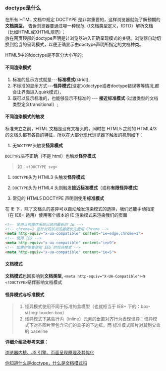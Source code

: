 ### doctype是什么

在所有 HTML 文档中规定 DOCTYPE 是非常重要的，这样浏览器就能了解预期的**文档类型**， 告诉浏览器要通过哪一种规范（f文档类型定义，fDTD）解析文档（比如HTML或XHTML规范）；  
放在网页顶部的doctype声明是让浏览器进入正确呈现模式的关键。浏览器自动切换到恰当的呈现模式，以便正确显示由doctype声明所指定的文档种类。

HTML5中的!doctype是不区分大小写的;

#### 不同渲染模式

1. 标准的显示方式就是---**标准模式**\(strict\),
2. 不标准的显示方式---**怪异模式**\(没定义doctype或者doctype错误等等情况,都会让界面进入quirk模式\)，
3. 既可以显示标准的，也能够显示不标准的 --- **接近标准模式** \(过渡类型的文档类型定义transitional）;

#### 不同渲染模式的触发

标准未立之前，HTML 文档是没有文档头的，同时在 HTML5 之前的 HTML4/3 的文档头都有各自的特征，所以在大部分现代浏览器下触发的机制如下：

1. 无`DOCTYPE`头触发**怪异模式**

`DOCTYPE`头不正确（不是 html）也触发**怪异模式**

> 如：`<!DOCTYPE svg>`

1. `DOCTYPE`头为 HTML3 头触发**怪异模式**

2. `DOCTYPE`头为 HTML4 头则触发**接近标准模式**（或称**有限怪异模式**）

3. 常见的 HTML5 DOCTYPE 声明则使用**标准模式**

在 IE 下，除了文档头的差异可以自动触发渲染模式的选择，我们还能手动指定（在 IE8+ 适用）使用哪个版本的 IE 渲染模式来渲染我们的页面

```html
<!-- 使用当前操作系统已装的最新的 IE -->
<!-- chrome=1 是针对双核浏览器使优先使用 Chrome -->
<meta http-equiv="x-ua-compatible" content="ie=edge,chrome=1">
<!-- 使用 IE9 -->
<meta http-equiv="x-ua-compatible" content="ie=9">
<!-- 如果你需要使用 IE5 的怪异模式 -->
<meta http-equiv="x-ua-compatible" content="ie=5">
```

#### 文档模式

**文档模式**也回影响到**文档类型,** `<meta http-equiv="X-UA-Compatible">与<!DOCTYPE>`结伴影响文档模式

#### 怪异模式与标准模式

> 1. 怪异模式使用不同于标准的盒模型（也就相当于 IE8+ 下的：box-sizing: border-box）
> 2. 怪异模式下某些行内（inline）元素的垂直对齐行为表现怪异：怪异模式下对齐图片至包含它们的盒子的下边框，而 标准模式图片对其到父盒的 baseline

**详细介绍及参考来源：**

[浏览器内核、JS 引擎、页面呈现原理及其优化](https://www.zybuluo.com/yangfch3/note/671516)

[你知道什么是doctype，什么是文档模式吗](http://frontenddev.org/link/do-you-know-what-a-doctype-what-document-model-is.html)



